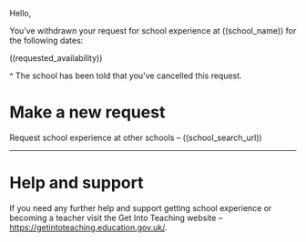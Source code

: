 Hello,

You’ve withdrawn your request for school experience at ((school_name)) for the following dates:

((requested_availability))

^ The school has been told that you've cancelled this request.

# Make a new request
Request school experience at other schools – ((school_search_url))

---

# Help and support
If you need any further help and support getting school experience or becoming a teacher visit the Get Into Teaching website – https://getintoteaching.education.gov.uk/.